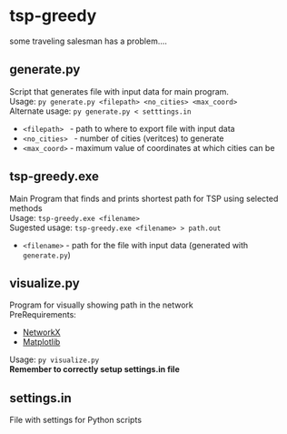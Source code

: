 # tsp-greedy

some traveling salesman has a problem....

## generate.py

Script that generates file with input data for main program.\
Usage: `py generate.py <filepath> <no_cities> <max_coord> `  
Alternate usage: `py generate.py < setttings.in`  
- `<filepath> ` - path to where to export file with input data
- `<no_cities> ` - number of cities (veritces) to generate
- `<max_coord>` - maximum value of coordinates at which cities can be

## tsp-greedy.exe

Main Program that finds and prints shortest path for TSP using selected methods\
Usage: `tsp-greedy.exe <filename>`  
Sugested usage: `tsp-greedy.exe <filename> > path.out`  
- `<filename>` - path for the file with input data (generated with `generate.py`)

## visualize.py

Program for visually showing path in the network\
PreRequirements: 
- [NetworkX](https://networkx.org/)
- [Matplotlib](matplotlib.org)  

Usage: `py visualize.py`  
**Remember to correctly setup settings.in file**

## settings.in

File with settings for Python scripts

